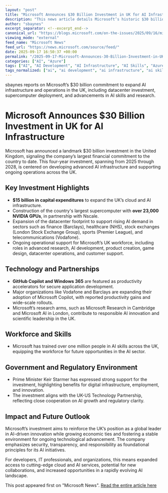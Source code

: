 ```yaml
---
layout: "post"
title: "Microsoft Announces $30 Billion Investment in UK for AI Infrastructure"
description: "This news article details Microsoft’s historic $30 billion investment in the United Kingdom, focused primarily on AI infrastructure and operations from 2025 through 2028. The investment includes building the largest UK supercomputer, expanding datacenter capacity, supporting AI research, and collaborating with various UK institutions. The announcement highlights the economic and technological partnership between the US and UK, touching on workforce training and support for developers, with examples such as GitHub Copilot and advances in AI skills."
author: "sbaynes"
excerpt_separator: <!--excerpt_end-->
canonical_url: "https://blogs.microsoft.com/on-the-issues/2025/09/16/microsoft-30-billion-uk-ai-future/"
viewing_mode: "external"
feed_name: "Microsoft News"
feed_url: "https://news.microsoft.com/source/feed/"
date: 2025-09-17 16:50:37 +00:00
permalink: "/2025-09-17-Microsoft-Announces-30-Billion-Investment-in-UK-for-AI-Infrastructure.html"
categories: ["AI", "Azure"]
tags: ["AI", "AI Development", "AI Infrastructure", "AI Skills", "Azure", "Cloud Computing", "Company News", "Datacenters", "Investment", "Microsoft", "Microsoft Copilot", "Microsoft Research", "News", "NVIDIA GPUs", "On The Issues", "Prime Minister Keir Starmer", "Supercomputer", "Transatlantic Partnership", "United Kingdom", "Windows 365", "Workforce Training"]
tags_normalized: ["ai", "ai development", "ai infrastructure", "ai skills", "azure", "cloud computing", "company news", "datacenters", "investment", "microsoft", "microsoft copilot", "microsoft research", "news", "nvidia gpus", "on the issues", "prime minister keir starmer", "supercomputer", "transatlantic partnership", "united kingdom", "windows 365", "workforce training"]
---
```


sbaynes reports on Microsoft’s $30 billion commitment to expand AI infrastructure and operations in the UK, including datacenter investment, supercomputer deployment, and advancements in AI skills and research.<!--excerpt_end-->

# Microsoft Announces $30 Billion Investment in UK for AI Infrastructure

Microsoft has announced a landmark $30 billion investment in the United Kingdom, signaling the company’s largest financial commitment to the country to date. This four-year investment, spanning from 2025 through 2028, is centered on developing advanced AI infrastructure and supporting ongoing operations across the UK.

## Key Investment Highlights

- **$15 billion in capital expenditures** to expand the UK’s cloud and AI infrastructure.
- Construction of the country's largest supercomputer with **over 23,000 NVIDIA GPUs**, in partnership with Nscale.
- Expansion of the datacenter footprint to support rising AI demand in sectors such as finance (Barclays), healthcare (NHS), stock exchanges (London Stock Exchange Group), sports (Premier League), and telecommunications (Vodafone).
- Ongoing operational support for Microsoft’s UK workforce, including roles in advanced research, AI development, product creation, game design, datacenter operations, and customer support.

## Technology and Partnerships

- **GitHub Copilot and Windows 365** are featured as productivity accelerators for secure application development.
- Major organizations like Vodafone and Barclays are expanding their adoption of Microsoft Copilot, with reported productivity gains and wide-scale rollouts.
- Microsoft’s research arms, such as Microsoft Research in Cambridge and Microsoft AI in London, contribute to responsible AI innovation and scientific leadership in the UK.

## Workforce and Skills

- Microsoft has trained over one million people in AI skills across the UK, equipping the workforce for future opportunities in the AI sector.

## Government and Regulatory Environment

- Prime Minister Keir Starmer has expressed strong support for the investment, highlighting benefits for digital infrastructure, employment, and innovation.
- The investment aligns with the UK-US Technology Partnership, reflecting close cooperation on AI growth and regulatory clarity.

## Impact and Future Outlook

Microsoft’s investment aims to reinforce the UK’s position as a global leader in AI-driven innovation while growing economic ties and fostering a stable environment for ongoing technological advancement. The company emphasizes security, transparency, and responsibility as foundational principles for its AI initiatives.

For developers, IT professionals, and organizations, this means expanded access to cutting-edge cloud and AI services, potential for new collaborations, and increased opportunities in a rapidly evolving AI landscape.

This post appeared first on "Microsoft News". [Read the entire article here](https://blogs.microsoft.com/on-the-issues/2025/09/16/microsoft-30-billion-uk-ai-future/)
